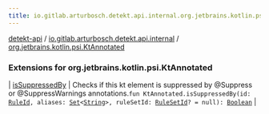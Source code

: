 ```yaml
---
title: io.gitlab.arturbosch.detekt.api.internal.org.jetbrains.kotlin.psi.KtAnnotated - detekt-api
---
```


[detekt-api](../../index.html) / [io.gitlab.arturbosch.detekt.api.internal](../index.html) / [org.jetbrains.kotlin.psi.KtAnnotated](./index.html)

### Extensions for org.jetbrains.kotlin.psi.KtAnnotated

| [isSuppressedBy](is-suppressed-by.html) | Checks if this kt element is suppressed by @Suppress or @SuppressWarnings annotations.`fun KtAnnotated.isSuppressedBy(id: `[`RuleId`](../../io.gitlab.arturbosch.detekt.api/-rule-id.html)`, aliases: `[`Set`](https://kotlinlang.org/api/latest/jvm/stdlib/kotlin.collections/-set/index.html)`<`[`String`](https://kotlinlang.org/api/latest/jvm/stdlib/kotlin/-string/index.html)`>, ruleSetId: `[`RuleSetId`](../../io.gitlab.arturbosch.detekt.api/-rule-set-id.html)`? = null): `[`Boolean`](https://kotlinlang.org/api/latest/jvm/stdlib/kotlin/-boolean/index.html) |

